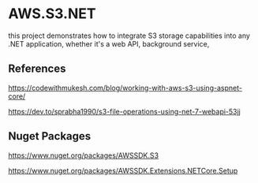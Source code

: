 # AWS.S3.NET
this project demonstrates how to integrate S3 storage capabilities into any .NET application, whether it's a web API, background service,

## References
https://codewithmukesh.com/blog/working-with-aws-s3-using-aspnet-core/

https://dev.to/sprabha1990/s3-file-operations-using-net-7-webapi-53jj


## Nuget Packages
https://www.nuget.org/packages/AWSSDK.S3

https://www.nuget.org/packages/AWSSDK.Extensions.NETCore.Setup
